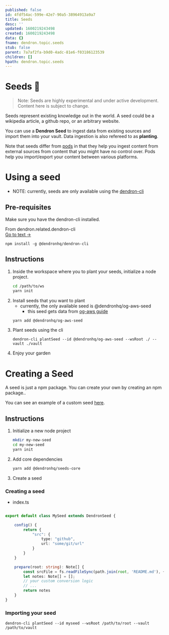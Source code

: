 ```yaml
---
published: false
id: 4fdf54ac-599e-42e7-90a5-38964913a9a7
title: Seeds
desc: ''
updated: 1600219243498
created: 1600219243498
data: {}
fname: dendron.topic.seeds
stub: false
parent: 7a7af2fa-b9d0-4adc-81e6-f03186123539
children: []
hpath: dendron.topic.seeds
---
```

# Seeds 🚧

> Note: Seeds are highly experimental and under active development. Content here is subject to change.

Seeds represent existing knowledge out in the world. A seed could be a wikipedia article, a github repo, or an arbitrary website. 

You can use a **Dendron Seed** to ingest data from existing sources and import them into your vault. Data ingestion is also refereed to as **planting**.

Note that seeds differ from [pods](66727a39-d0a7-449b-a10d-f6c438185d7f) in that they help you ingest content from external sources from content that you might have no control over. Pods help you import/export your content between various platforms.

# Using a seed

- NOTE: currently, seeds are only available using the [dendron-cli](8b03ed06-4f46-46e0-8652-c6abf2266a79)

## Pre-requisites

Make sure you have the dendron-cli installed.



<div class="portal-container">
<div class="portal-head">
<div class="portal-backlink" >
<div class="portal-title">From <span class="portal-text-title">dendron.related.dendron-cli</span></div>
<a href="8b03ed06-4f46-46e0-8652-c6abf2266a79.html" class="portal-arrow">Go to text <span class="right-arrow">→</span></a>
</div>
</div>
<div id="portal-parent-anchor" class="portal-parent" markdown="1">
<div class="portal-parent-fader-top"></div>
<div class="portal-parent-fader-bottom"></div>        
  

```
npm install -g @dendronhq/dendron-cli
```


</div>    
</div>


## Instructions

1. Inside the workspace where you to plant your seeds, initialize a node project.
   ```sh
   cd /path/to/ws
   yarn init
   ```
2. Install seeds that you want to plant
   - currently, the only available seed is @dendronhq/og-aws-seed
     - this seed gets data from [og-aws guide](https://github.com/open-guides/og-aws)
   ```sh
   yarn add @dendronhq/og-aws-seed
   ```
3. Plant seeds using the cli
   ```
   dendron-cli plantSeed --id @dendronhq/og-aws-seed --wsRoot ./ --vault ./vault
   ```
4. Enjoy your garden

# Creating a Seed

A seed is just a npm package. You can create your own by creating an npm package..

You can see an example of a custom seed [here](https://github.com/dendronhq/seeds.aws/tree/master/packages/og-aws-seed).

## Instructions

1. Initialize a new node project
   ```sh
   mkdir my-new-seed
   cd my-new-seed
   yarn init
   ```
2. Add core dependencies
   ```sh
   yarn add @dendronhq/seeds-core
   ```
3. Create a seed

### Creating a seed

- index.ts

```ts

export default class MySeed extends DendronSeed {

    config() {
        return {
            "src": {
                type: "github", 
                url: "some/git/url"
            }
        }
    }

    prepare(root: string): Note[] {
        const srcFile = fs.readFileSync(path.join(root, 'README.md'), { encoding: "utf8" });
        let notes: Note[] = [];
        // your custom conversion logic
        // ...
        return notes
    }
}
```

### Importing your seed

```
dendron-cli plantSeed --id myseed --wsRoot /path/to/root --vault /path/to/vault
```
